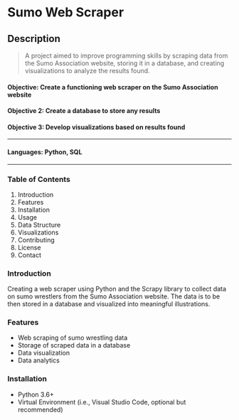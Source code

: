 # Sumo Web Scraper
## Description
> A project aimed to improve programming skills by scraping data from the Sumo Association website, storing it in a database, and creating visualizations to analyze the results found.

#### Objective: Create a functioning web scraper on the Sumo Association website
#### Objective 2: Create a database to store any results
#### Objective 3: Develop visualizations based on results found
***
#### Languages: Python, SQL

---
### Table of Contents

1. Introduction
2. Features
3. Installation
4. Usage
5. Data Structure
6. Visualizations
7. Contributing
8. License
9. Contact

### Introduction
Creating a web scraper using Python and the Scrapy library to collect data on sumo wrestlers from the Sumo Association website. The data is to be then stored in a database and visualized into meaningful illustrations. 

### Features

- Web scraping of sumo wrestling data
- Storage of scraped data in a database
- Data visualization
- Data analytics

### Installation
* Python 3.6+
* Virtual Environment (i.e., Visual Studio Code, optional but recommended)
